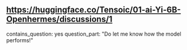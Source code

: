 ## https://huggingface.co/Tensoic/01-ai-Yi-6B-Openhermes/discussions/1

contains_question: yes
question_part: "Do let me know how the model performs!"